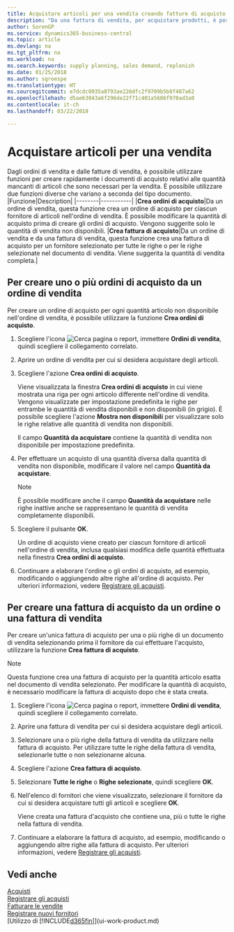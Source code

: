 ```yaml
---
title: Acquistare articoli per una vendita creando fatture di acquisto | Documenti Microsoft
description: "Da una fattura di vendita, per acquistare prodotti, è possibile creare una fattura di acquisto per un fornitore."
author: SorenGP
ms.service: dynamics365-business-central
ms.topic: article
ms.devlang: na
ms.tgt_pltfrm: na
ms.workload: na
ms.search.keywords: supply planning, sales demand, replenish
ms.date: 01/25/2018
ms.author: sgroespe
ms.translationtype: HT
ms.sourcegitcommit: e7dcdc0935a8793ae226dfc2f9709b5b8f487a62
ms.openlocfilehash: d5ae63043a6f296de22f71c401a5686f970ad3a0
ms.contentlocale: it-ch
ms.lasthandoff: 03/22/2018

---
```

# <a name="purchase-items-for-a-sale"></a>Acquistare articoli per una vendita
Dagli ordini di vendita e dalle fatture di vendita, è possibile utilizzare funzioni per creare rapidamente i documenti di acquisto relativi alle quantità mancanti di articoli che sono necessari per la vendita. È possibile utilizzare due funzioni diverse che variano a seconda del tipo documento.
|Funzione|Description|
|--------|-----------|
|**Crea ordini di acquisto**|Da un ordine di vendita, questa funzione crea un ordine di acquisto per ciascun fornitore di articoli nell'ordine di vendita. È possibile modificare la quantità di acquisto prima di creare gli ordini di acquisto. Vengono suggerite solo le quantità di vendita non disponibili.
|**Crea fattura di acquisto**|Da un ordine di vendita e da una fattura di vendita, questa funzione crea una fattura di acquisto per un fornitore selezionato per tutte le righe o per le righe selezionate nel documento di vendita. Viene suggerita la quantità di vendita completa.|

## <a name="to-create-one-or-more-purchase-orders-from-a-sales-order"></a>Per creare uno o più ordini di acquisto da un ordine di vendita
Per creare un ordine di acquisto per ogni quantità articolo non disponibile nell'ordine di vendita, è possibile utilizzare la funzione **Crea ordini di acquisto**.

1. Scegliere l'icona ![Cerca pagina o report](media/ui-search/search_small.png "icona Cerca pagina o report"), immettere **Ordini di vendita**, quindi scegliere il collegamento correlato.
2. Aprire un ordine di vendita per cui si desidera acquistare degli articoli.
3. Scegliere l'azione **Crea ordini di acquisto**.

    Viene visualizzata la finestra **Crea ordini di acquisto** in cui viene mostrata una riga per ogni articolo differente nell'ordine di vendita. Vengono visualizzate per impostazione predefinita le righe per entrambe le quantità di vendita disponibili e non disponibili (in grigio). È possibile scegliere l'azione **Mostra non disponibili** per visualizzare solo le righe relative alle quantità di vendita non disponibili.

    Il campo **Quantità da acquistare** contiene la quantità di vendita non disponibile per impostazione predefinita.
4. Per effettuare un acquisto di una quantità diversa dalla quantità di vendita non disponibile, modificare il valore nel campo **Quantità da acquistare**.

    > [!NOTE]  
    >   È possibile modificare anche il campo **Quantità da acquistare** nelle righe inattive anche se rappresentano le quantità di vendita completamente disponibili.
5. Scegliere il pulsante **OK**.

    Un ordine di acquisto viene creato per ciascun fornitore di articoli nell'ordine di vendita, inclusa qualsiasi modifica delle quantità effettuata nella finestra **Crea ordini di acquisto**.
7. Continuare a elaborare l'ordine o gli ordini di acquisto, ad esempio, modificando o aggiungendo altre righe all'ordine di acquisto. Per ulteriori informazioni, vedere [Registrare gli acquisti](purchasing-how-record-purchases.md).


## <a name="to-create-a-purchase-invoice-from-a-sales-order-or-sales-invoice"></a>Per creare una fattura di acquisto da un ordine o una fattura di vendita
Per creare un'unica fattura di acquisto per una o più righe di un documento di vendita selezionando prima il fornitore da cui effettuare l'acquisto, utilizzare la funzione **Crea fattura di acquisto**.

> [!NOTE]  
>   Questa funzione crea una fattura di acquisto per la quantità articolo esatta nel documento di vendita selezionato. Per modificare la quantità di acquisto, è necessario modificare la fattura di acquisto dopo che è stata creata.  

1. Scegliere l'icona ![Cerca pagina o report](media/ui-search/search_small.png "icona Cerca pagina o report"), immettere **Ordini di vendita**, quindi scegliere il collegamento correlato.
2. Aprire una fattura di vendita per cui si desidera acquistare degli articoli.
3. Selezionare una o più righe della fattura di vendita da utilizzare nella fattura di acquisto. Per utilizzare tutte le righe della fattura di vendita, selezionarle tutte o non selezionarne alcuna.
4. Scegliere l'azione **Crea fattura di acquisto**.
5. Selezionare **Tutte le righe** o **Righe selezionate**, quindi scegliere **OK**.  
6. Nell'elenco di fornitori che viene visualizzato, selezionare il fornitore da cui si desidera acquistare tutti gli articoli e scegliere **OK**.

    Viene creata una fattura d'acquisto che contiene una, più o tutte le righe nella fattura di vendita.
7. Continuare a elaborare la fattura di acquisto, ad esempio, modificando o aggiungendo altre righe alla fattura di acquisto. Per ulteriori informazioni, vedere [Registrare gli acquisti](purchasing-how-record-purchases.md).

## <a name="see-also"></a>Vedi anche
[Acquisti](purchasing-manage-purchasing.md)  
[Registrare gli acquisti](purchasing-how-record-purchases.md)  
[Fatturare le vendite](sales-how-invoice-sales.md)  
[Registrare nuovi fornitori](purchasing-how-register-new-vendors.md)  
[Utilizzo di [!INCLUDE[d365fin](includes/d365fin_md.md)]](ui-work-product.md)

